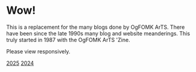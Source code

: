 # Wow!

This is a replacement for the many blogs done by OgFOMK ArTS. There have been since the late 1990s many blog and website meanderings. This truly started in 1987 with the OgFOMK ArTS 'Zine.

Please view responsively. 

[2025](2025/2025.md)
[2024](2024/2024.md)
